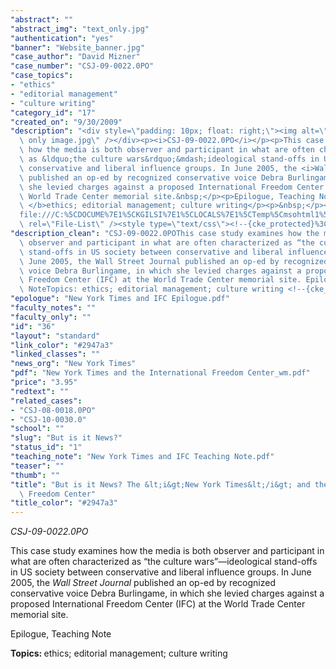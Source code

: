 ```yaml
---
"abstract": ""
"abstract_img": "text_only.jpg"
"authentication": "yes"
"banner": "Website_banner.jpg"
"case_author": "David Mizner"
"case_number": "CSJ-09-0022.0PO"
"case_topics":
- "ethics"
- "editorial management"
- "culture writing"
"category_id": "17"
"created_on": "9/30/2009"
"description": "<div style=\"padding: 10px; float: right;\"><img alt=\"\" src=\"/casestudy/files/photos/355/text\
  \ only image.jpg\" /></div><p><i>CSJ-09-0022.0PO</i></p><p>This case study examines\
  \ how the media is both observer and participant in what are often characterized\
  \ as &ldquo;the culture wars&rdquo;&mdash;ideological stand-offs in US society between\
  \ conservative and liberal influence groups. In June 2005, the <i>Wall Street Journal</i>\
  \ published an op-ed by recognized conservative voice Debra Burlingame, in which\
  \ she levied charges against a proposed International Freedom Center (IFC) at the\
  \ World Trade Center memorial site.&nbsp;</p><p>Epilogue, Teaching Note</p><p><b>Topics:\
  \ </b>ethics; editorial management; culture writing</p><p>&nbsp;</p><link href=\"\
  file:///C:%5CDOCUME%7E1%5CKGILSI%7E1%5CLOCALS%7E1%5CTemp%5Cmsohtml1%5C01%5Cclip_filelist.xml\"\
  \ rel=\"File-List\" /><style type=\"text/css\"><!--{cke_protected}%3C!%2D%2D%7Bcke_protected%7D%253C!%252D%252D%257Bcke_protected%257D%25253C!%25252D%25252D%25257Bcke_protected%25257D%2525253C!%2525252D%2525252D%2525250A%25252520%2525252F*%25252520Font%25252520Definitions%25252520*%2525252F%2525250A%25252520%25252540font-face%2525250A%25252509%2525257B%2525250A%25252509panose-1%2525253A2%252525204%252525205%252525202%252525205%252525205%252525205%252525203%252525203%252525204%2525253B%2525257D%2525250A%25252540font-face%2525250A%25252509%2525257B%25252522Palatino%25252520Linotype%25252522%2525253B%2525250A%25252509panose-1%2525253A2%252525204%252525205%252525202%252525205%252525205%252525205%252525203%252525203%252525204%2525253B%2525257D%2525250A%25252520%2525252F*%25252520Style%25252520Definitions%25252520*%2525252F%2525250A%25252520p.MsoNormal%2525252C%25252520li.MsoNormal%2525252C%25252520div.MsoNormal%2525250A%25252509%2525257Bmso-style-parent%2525253A%25252522%25252522%2525253B%2525250A%25252509margin%2525253A0in%2525253B%2525250A%25252509margin-bottom%2525253A.0001pt%2525253B%2525250A%25252509font-size%2525253A12.0pt%2525253B%25252522Times%25252520New%25252520Roman%25252522%2525253B%2525250A%25252509mso-fareast-%25252522Times%25252520New%25252520Roman%25252522%2525253B%2525257D%2525250Ap.footerp1text%2525252C%25252520li.footerp1text%2525252C%25252520div.footerp1text%2525250A%25252509%2525257Bmso-style-name%2525253A%25252522footer%25252520p1%25252520text%25252522%2525253B%2525250A%25252509margin-top%2525253A6.0pt%2525253B%2525250A%25252509margin-right%2525253A5.0pt%2525253B%2525250A%25252509margin-bottom%2525253A0in%2525253B%2525250A%25252509margin-left%2525253A4.3pt%2525253B%2525250A%25252509margin-bottom%2525253A.0001pt%2525253B%2525250A%25252509text-align%2525253Ajustify%2525253B%2525250A%25252509line-height%2525253A12.0pt%2525253B%2525250A%25252509font-size%2525253A9.0pt%2525253B%25252522Palatino%25252520Linotype%25252522%2525253B%2525250A%25252509mso-fareast-%25252522Times%25252520New%25252520Roman%25252522%2525253B%2525250A%25252509mso-bidi-%25252522Times%25252520New%25252520Roman%25252522%2525253B%2525257D%2525250A%25252540page%25252520Section1%2525250A%25252509%2525257Bsize%2525253A8.5in%2525252011.0in%2525253B%2525250A%25252509margin%2525253A1.0in%252525201.25in%252525201.0in%252525201.25in%2525253B%2525257D%2525250Adiv.Section1%2525250A%25252509%2525257Bpage%2525253ASection1%2525253B%2525257D%2525250A%2525252D%2525252D%2525253E%25252D%25252D%25253E%252D%252D%253E%2D%2D%3E--></style>"
"description_clean": "CSJ-09-0022.0POThis case study examines how the media is both\
  \ observer and participant in what are often characterized as “the culture wars”—ideological\
  \ stand-offs in US society between conservative and liberal influence groups. In\
  \ June 2005, the Wall Street Journal published an op-ed by recognized conservative\
  \ voice Debra Burlingame, in which she levied charges against a proposed International\
  \ Freedom Center (IFC) at the World Trade Center memorial site. Epilogue, Teaching\
  \ NoteTopics: ethics; editorial management; culture writing <!--{cke_protected}%3C!%2D%2D%7Bcke_protected%7D%253C!%252D%252D%257Bcke_protected%257D%25253C!%25252D%25252D%25257Bcke_protected%25257D%2525253C!%2525252D%2525252D%2525250A%25252520%2525252F*%25252520Font%25252520Definitions%25252520*%2525252F%2525250A%25252520%25252540font-face%2525250A%25252509%2525257B%2525250A%25252509panose-1%2525253A2%252525204%252525205%252525202%252525205%252525205%252525205%252525203%252525203%252525204%2525253B%2525257D%2525250A%25252540font-face%2525250A%25252509%2525257B%25252522Palatino%25252520Linotype%25252522%2525253B%2525250A%25252509panose-1%2525253A2%252525204%252525205%252525202%252525205%252525205%252525205%252525203%252525203%252525204%2525253B%2525257D%2525250A%25252520%2525252F*%25252520Style%25252520Definitions%25252520*%2525252F%2525250A%25252520p.MsoNormal%2525252C%25252520li.MsoNormal%2525252C%25252520div.MsoNormal%2525250A%25252509%2525257Bmso-style-parent%2525253A%25252522%25252522%2525253B%2525250A%25252509margin%2525253A0in%2525253B%2525250A%25252509margin-bottom%2525253A.0001pt%2525253B%2525250A%25252509font-size%2525253A12.0pt%2525253B%25252522Times%25252520New%25252520Roman%25252522%2525253B%2525250A%25252509mso-fareast-%25252522Times%25252520New%25252520Roman%25252522%2525253B%2525257D%2525250Ap.footerp1text%2525252C%25252520li.footerp1text%2525252C%25252520div.footerp1text%2525250A%25252509%2525257Bmso-style-name%2525253A%25252522footer%25252520p1%25252520text%25252522%2525253B%2525250A%25252509margin-top%2525253A6.0pt%2525253B%2525250A%25252509margin-right%2525253A5.0pt%2525253B%2525250A%25252509margin-bottom%2525253A0in%2525253B%2525250A%25252509margin-left%2525253A4.3pt%2525253B%2525250A%25252509margin-bottom%2525253A.0001pt%2525253B%2525250A%25252509text-align%2525253Ajustify%2525253B%2525250A%25252509line-height%2525253A12.0pt%2525253B%2525250A%25252509font-size%2525253A9.0pt%2525253B%25252522Palatino%25252520Linotype%25252522%2525253B%2525250A%25252509mso-fareast-%25252522Times%25252520New%25252520Roman%25252522%2525253B%2525250A%25252509mso-bidi-%25252522Times%25252520New%25252520Roman%25252522%2525253B%2525257D%2525250A%25252540page%25252520Section1%2525250A%25252509%2525257Bsize%2525253A8.5in%2525252011.0in%2525253B%2525250A%25252509margin%2525253A1.0in%252525201.25in%252525201.0in%252525201.25in%2525253B%2525257D%2525250Adiv.Section1%2525250A%25252509%2525257Bpage%2525253ASection1%2525253B%2525257D%2525250A%2525252D%2525252D%2525253E%25252D%25252D%25253E%252D%252D%253E%2D%2D%3E-->"
"epologue": "New York Times and IFC Epilogue.pdf"
"faculty_notes": ""
"faculty_only": ""
"id": "36"
"layout": "standard"
"link_color": "#2947a3"
"linked_classes": ""
"news_org": "New York Times"
"pdf": "New York Times and the International Freedom Center_wm.pdf"
"price": "3.95"
"redtext": ""
"related_cases":
- "CSJ-08-0018.0PO"
- "CSJ-10-0030.0"
"school": ""
"slug": "But is it News?"
"status_id": "1"
"teaching_note": "New York Times and IFC Teaching Note.pdf"
"teaser": ""
"thumb": ""
"title": "But is it News? The &lt;i&gt;New York Times&lt;/i&gt; and the International\
  \ Freedom Center"
"title_color": "#2947a3"
---
```

<div style="padding: 10px; float: right;"><img alt="" src="/casestudy/files/photos/355/text only image.jpg" /></div><p><i>CSJ-09-0022.0PO</i></p><p>This case study examines how the media is both observer and participant in what are often characterized as &ldquo;the culture wars&rdquo;&mdash;ideological stand-offs in US society between conservative and liberal influence groups. In June 2005, the <i>Wall Street Journal</i> published an op-ed by recognized conservative voice Debra Burlingame, in which she levied charges against a proposed International Freedom Center (IFC) at the World Trade Center memorial site.&nbsp;</p><p>Epilogue, Teaching Note</p><p><b>Topics: </b>ethics; editorial management; culture writing</p><p>&nbsp;</p><link href="file:///C:%5CDOCUME%7E1%5CKGILSI%7E1%5CLOCALS%7E1%5CTemp%5Cmsohtml1%5C01%5Cclip_filelist.xml" rel="File-List" /><style type="text/css"><!--{cke_protected}%3C!%2D%2D%7Bcke_protected%7D%253C!%252D%252D%257Bcke_protected%257D%25253C!%25252D%25252D%25257Bcke_protected%25257D%2525253C!%2525252D%2525252D%2525250A%25252520%2525252F*%25252520Font%25252520Definitions%25252520*%2525252F%2525250A%25252520%25252540font-face%2525250A%25252509%2525257B%2525250A%25252509panose-1%2525253A2%252525204%252525205%252525202%252525205%252525205%252525205%252525203%252525203%252525204%2525253B%2525257D%2525250A%25252540font-face%2525250A%25252509%2525257B%25252522Palatino%25252520Linotype%25252522%2525253B%2525250A%25252509panose-1%2525253A2%252525204%252525205%252525202%252525205%252525205%252525205%252525203%252525203%252525204%2525253B%2525257D%2525250A%25252520%2525252F*%25252520Style%25252520Definitions%25252520*%2525252F%2525250A%25252520p.MsoNormal%2525252C%25252520li.MsoNormal%2525252C%25252520div.MsoNormal%2525250A%25252509%2525257Bmso-style-parent%2525253A%25252522%25252522%2525253B%2525250A%25252509margin%2525253A0in%2525253B%2525250A%25252509margin-bottom%2525253A.0001pt%2525253B%2525250A%25252509font-size%2525253A12.0pt%2525253B%25252522Times%25252520New%25252520Roman%25252522%2525253B%2525250A%25252509mso-fareast-%25252522Times%25252520New%25252520Roman%25252522%2525253B%2525257D%2525250Ap.footerp1text%2525252C%25252520li.footerp1text%2525252C%25252520div.footerp1text%2525250A%25252509%2525257Bmso-style-name%2525253A%25252522footer%25252520p1%25252520text%25252522%2525253B%2525250A%25252509margin-top%2525253A6.0pt%2525253B%2525250A%25252509margin-right%2525253A5.0pt%2525253B%2525250A%25252509margin-bottom%2525253A0in%2525253B%2525250A%25252509margin-left%2525253A4.3pt%2525253B%2525250A%25252509margin-bottom%2525253A.0001pt%2525253B%2525250A%25252509text-align%2525253Ajustify%2525253B%2525250A%25252509line-height%2525253A12.0pt%2525253B%2525250A%25252509font-size%2525253A9.0pt%2525253B%25252522Palatino%25252520Linotype%25252522%2525253B%2525250A%25252509mso-fareast-%25252522Times%25252520New%25252520Roman%25252522%2525253B%2525250A%25252509mso-bidi-%25252522Times%25252520New%25252520Roman%25252522%2525253B%2525257D%2525250A%25252540page%25252520Section1%2525250A%25252509%2525257Bsize%2525253A8.5in%2525252011.0in%2525253B%2525250A%25252509margin%2525253A1.0in%252525201.25in%252525201.0in%252525201.25in%2525253B%2525257D%2525250Adiv.Section1%2525250A%25252509%2525257Bpage%2525253ASection1%2525253B%2525257D%2525250A%2525252D%2525252D%2525253E%25252D%25252D%25253E%252D%252D%253E%2D%2D%3E--></style>

